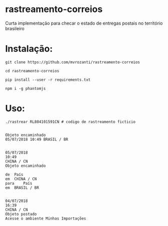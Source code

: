 # rastreamento-correios
Curta implementação para checar o estado de entregas postais no território brasileiro

# Instalação:

`git clone https://github.com/mvrozanti/rastreamento-correios`

`cd rastreamento-correios`

`pip install --user -r requirements.txt`

`npm i -g phantomjs`


# Uso: 

`./rastrear RL804101591CN # codigo de rastreamento ficticio`

```

Objeto encaminhado
05/07/2018 10:49 BRASIL / BR 


05/07/2018 
10:49       
CHINA / CN
Objeto encaminhado 
 	
de 	País 
em 	CHINA / CN				
para 	País				
em 	BRASIL / BR


04/07/2018 
16:39       
CHINA / CN
Objeto postado 
Acesse o ambiente Minhas Importações

```
